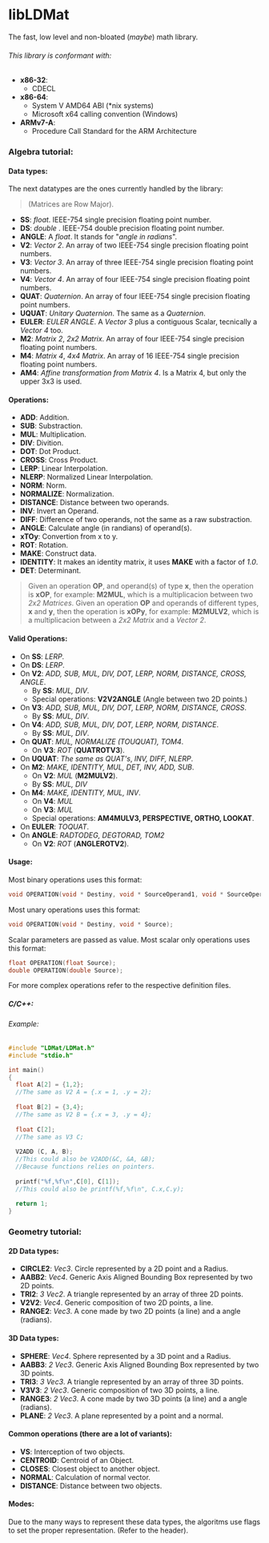 # libLDMat
The fast, low level and non-bloated (*maybe*) math library.

###### This library is conformant with:
 *  **x86-32**:
    * CDECL
 *  **x86-64**:
    * System V AMD64 ABI (*nix systems)
    * Microsoft x64 calling convention (Windows) 
 *  **ARMv7-A**:
    * Procedure Call Standard for the ARM Architecture
 
### Algebra tutorial:

#### Data types:
  The next datatypes are the ones currently handled by the library:
>(Matrices are Row Major).
* **SS**: *float*. IEEE-754 single precision floating point number.
* **DS**: *double* . IEEE-754 double precision floating point number.
* **ANGLE**: A *float*. It stands for "*angle in radians*".
* **V2**: *Vector 2*. An array of two IEEE-754 single precision floating point numbers.
* **V3**: *Vector 3*. An array of three IEEE-754 single precision floating point numbers.
* **V4**: *Vector 4*. An array of four IEEE-754 single precision floating point numbers.
* **QUAT**: *Quaternion*. An array of four IEEE-754 single precision floating point numbers.
* **UQUAT**: *Unitary Quaternion*. The same as a *Quaternion*.
* **EULER**: *EULER ANGLE*. A *Vector 3* plus a contiguous Scalar, tecnically a *Vector 4* too.
* **M2**: *Matrix 2*, *2x2 Matrix*. An array of four IEEE-754 single precision floating point numbers.
* **M4**: *Matrix 4*, *4x4 Matrix*. An array of 16 IEEE-754 single precision floating point numbers.
* **AM4**: *Affine transformation from Matrix 4*. Is a Matrix 4, but only the upper 3x3 is used.

#### Operations:
* **ADD**: Addition.
* **SUB**: Substraction.
* **MUL**: Multiplication.
* **DIV**: Divition.
* **DOT**: Dot Product.
* **CROSS**: Cross Product.
* **LERP**: Linear Interpolation.
* **NLERP**: Normalized Linear Interpolation.
* **NORM**: Norm.
* **NORMALIZE**: Normalization.
* **DISTANCE**: Distance between two operands.
* **INV**: Invert an Operand.
* **DIFF**: Difference of two operands, not the same as a raw substraction.
* **ANGLE**: Calculate angle (in randians) of operand(s).
* **xTOy**: Convertion from x to y.
* **ROT**: Rotation.
* **MAKE**: Construct data.
* **IDENTITY**: It makes an identity matrix, it uses **MAKE** with a factor of *1.0*.
* **DET**: Determinant.

> Given an operation **OP**, and operand(s) of type **x**, then the operation is **xOP**, for example: **M2MUL**, which is a multiplicacion between two *2x2 Matrices*.
> Given an operation **OP** and operands of different types, **x** and **y**, then the operation is **xOPy**, for example: **M2MULV2**, which is a multiplicacion between a *2x2 Matrix* and a *Vector 2*.

#### Valid Operations:
* On **SS**: *LERP*.
* On **DS**: *LERP*.
* On **V2**: *ADD, SUB, MUL, DIV, DOT, LERP, NORM, DISTANCE, CROSS, ANGLE*.
   * By **SS**: *MUL, DIV*.
   * Special operations: **V2V2ANGLE** (Angle between two 2D points.)
* On **V3**: *ADD, SUB, MUL, DIV, DOT, LERP, NORM, DISTANCE, CROSS*.
   * By **SS**: *MUL, DIV*.
* On **V4**: *ADD, SUB, MUL, DIV, DOT, LERP, NORM, DISTANCE*.
   * By **SS**: *MUL, DIV*.
* On **QUAT**: *MUL, NORMALIZE (TOUQUAT), TOM4*.
   * On **V3**: *ROT* (**QUATROTV3**).
* On **UQUAT**: *The same as QUAT's*, *INV, DIFF, NLERP*.
* On **M2**: *MAKE, IDENTITY, MUL, DET, INV, ADD, SUB*.
   * On **V2**: *MUL* (**M2MULV2**).
   * By **SS**: *MUL, DIV*
* On **M4**: *MAKE, IDENTITY, MUL, INV*.
   * On **V4**: *MUL*
   * On **V3**: *MUL*
   * Special operations: **AM4MULV3, PERSPECTIVE, ORTHO, LOOKAT**.
* On **EULER**: *TOQUAT*.
* On **ANGLE**: *RADTODEG, DEGTORAD, TOM2*
   * On **V2**: *ROT* (**ANGLEROTV2**).




#### Usage:
Most binary operations uses this format: 
```C
void OPERATION(void * Destiny, void * SourceOperand1, void * SourceOperand2);
```
Most unary operations uses this format:
```C
void OPERATION(void * Destiny, void * Source);
```
Scalar parameters are passed as value.
Most scalar only operations uses this format:
```C
float OPERATION(float Source);
double OPERATION(double Source);
```
For more complex operations refer to the respective definition files.


##### C/C++:
###### Example:
```C
#include "LDMat/LDMat.h"
#include "stdio.h"

int main()
{
  float A[2] = {1,2};
  //The same as V2 A = {.x = 1, .y = 2};
  
  float B[2] = {3,4};
  //The same as V2 B = {.x = 3, .y = 4};
  
  float C[2];
  //The same as V3 C;
  
  V2ADD (C, A, B);
  //This could also be V2ADD(&C, &A, &B);
  //Because functions relies on pointers.
  
  printf("%f,%f\n",C[0], C[1]);
  //This could also be printf(%f,%f\n", C.x,C.y);
  
  return 1;
}

```

### Geometry tutorial:

#### 2D Data types:
* **CIRCLE2**: *Vec3*. Circle represented by a 2D point and a Radius.
* **AABB2**: *Vec4*. Generic Axis Aligned Bounding Box represented by two 2D points.
* **TRI2**: *3 Vec2*. A triangle represented by an array of three 2D points.
* **V2V2**: *Vec4*. Generic composition of two 2D points, a line.
* **RANGE2**: *Vec3*. A cone made by two 2D points (a line) and a angle (radians).

#### 3D Data types:
* **SPHERE**: *Vec4*. Sphere represented by a 3D point and a Radius.
* **AABB3**: *2 Vec3*. Generic Axis Aligned Bounding Box represented by two 3D points.
* **TRI3**: *3 Vec3*. A triangle represented by an array of three 3D points.
* **V3V3**: *2 Vec3*. Generic composition of two 3D points, a line.
* **RANGE3**: *2 Vec3*. A cone made by two 3D points (a line) and a angle (radians).
* **PLANE**: *2 Vec3*. A plane represented by a point and a normal.

#### Common operations (there are a lot of variants):
* **VS**: Interception of two objects.
* **CENTROID**: Centroid of an Object.
* **CLOSES**: Closest object to another object.
* **NORMAL**: Calculation of normal vector.
* **DISTANCE**: Distance between two objects.

#### Modes:
Due to the many ways to represent these data types, the algoritms use flags to set the proper representation.
(Refer to the header).
